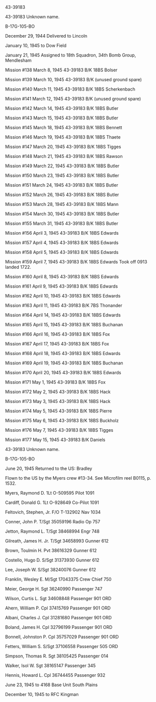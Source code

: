





43-39183






 




43-39183 Unknown name.

B-17G-105-BO

December 29, 1944 Delivered to Lincoln

January 10, 1945 to Dow Field

January 21, 1945 Assigned to 18th Squadron, 34th
Bomb Group, Mendlesham

Mission #138 March 8, 1945 43-39183 B/K 18BS Bolser

Mission #139 March 10, 1945 43-39183 B/K (unused ground
spare)

Mission #140 March 11, 1945 43-39183 B/K 18BS Scherkenbach

Mission #141 March 12, 1945 43-39183 B/K (unused ground spare)

Mission #142 March 14, 1945 43-39183 B/K 18BS Butler

Mission #143 March 15, 1945 43-39183 B/K 18BS Butler

Mission #145 March 18, 1945 43-39183 B/K 18BS Bennett

Mission #146 March 19, 1945 43-39183 B/K 18BS Thaete

Mission #147 March 20, 1945 43-39183 B/K 18BS Tigges

Mission #148 March 21, 1945 43-39183 B/K 18BS Rawson

Mission #149 March 22, 1945 43-39183 B/K 18BS Butler

Mission #150 March 23, 1945 43-39183 B/K 18BS Butler

Mission #151 March 24, 1945 43-39183 B/K 18BS Butler

Mission #152 March 26, 1945 43-39183 B/K 18BS Butler

Mission #153 March 28, 1945 43-39183 B/K 18BS Mann

Mission #154 March 30, 1945 43-39183 B/K 18BS Butler

Mission #155 March 31, 1945 43-39183 B/K 18BS Butler

Mission #156 April 3, 1945 43-39183 B/K 18BS Edwards

Mission #157 April 4, 1945 43-39183 B/K 18BS Edwards

Mission #158 April 5, 1945 43-39183 B/K 18BS Edwards

Mission #159 April 7, 1945 43-39183 B/K 18BS Edwards Took
off 0913 landed 1722\.

Mission #160 April 8, 1945 43-39183 B/K 18BS Edwards

Mission #161 April 9, 1945 43-39183 B/K 18BS Edwards

Mission #162 April 10, 1945 43-39183 B/K 18BS Edwards

Mission #163 April 11, 1945 43-39183 B/K 7BS Thonander

Mission #164 April 14, 1945 43-39183 B/K 18BS Edwards

Mission #165 April 15, 1945 43-39183 B/K 18BS Buchanan

Mission #166 April 16, 1945 43-39183 B/K 18BS Fox

Mission #167 April 17, 1945 43-39183 B/K 18BS Fox

Mission #168 April 18, 1945 43-39183 B/K 18BS Edwards

Mission #169 April 19, 1945 43-39183 B/K 18BS Buchanan

Mission #170 April 20, 1945 43-39183 B/K 18BS Edwards

Mission #171 May 1, 1945 43-39183 B/K 18BS Fox

Mission #172 May 2, 1945 43-39183 B/K 18BS Hack

Mission #173 May 3, 1945 43-39183 B/K 18BS Hack

Mission #174 May 5, 1945 43-39183 B/K 18BS Pierre

Mission #175 May 6, 1945 43-39183 B/K 18BS Buckholz

Mission #176 May 7, 1945 43-39183 B/K 18BS Tigges

Mission #177 May 15, 1945 43-39183 B/K Daniels

43-39183 Unknown name.

B-17G-105-BO

June 20, 1945 Returned to the US: Bradley

Flown to the US by the Myers crew #13-34. See Microfilm reel
B0115, p. 1532\.

Myers, Raymond
D.
1Lt O-509595
Pilot
1091

Cardiff, Donald
G.
1Lt
O-928649
Co-Pilot
1091

Feltovich, Stephen,
Jr.
F/O
T-132902
Nav
1034

Conner, John
P.
T/Sgt
35059196
Radio
Op
757

Jetton, Raymond
L.
T/Sgt 38468994
Engr
748

Gilreath, James H.
Jr.
T/Sgt 34658993
Gunner
612

Brown, Toulmin
H.
Pvt
38616329
Gunner
612

Costello, Hugo
D.
S/Sgt 31373930
Gunner
612

Lee, Joseph
W.
S/Sgt
38240076
Gunner
612

Franklin, Wesley
E.
M/Sgt 17043375
Crew
Chief
750

Meier, George
H.
Sgt
36240990
Passenger
747

Wilson, Curtis
L.
Sgt
34608848
Passenger
901 ORD

Ahern, William
P.
Cpl
37415769
Passenger
901 ORD

Albani, Charles
J.
Cpl
31281680
Passenger
901 ORD

Boland, James
H.
Cpl
32796199
Passenger
901 ORD

Bonnell, Johnston
P.
Cpl
35757029
Passenger
901 ORD

Fetters, William
S.
S/Sgt 37106558
Passenger
505 ORD

Simpson, Thomas
R.
Sgt
38105425
Passenger
014

Walker, Isol
W.
Sgt
38165147
Passenger
345

Hennis, Howard
L.
Cpl 36744455
Passenger
932

June 23, 1945 to 4168 Base Unit South Plains

December 10, 1945 to RFC Kingman




